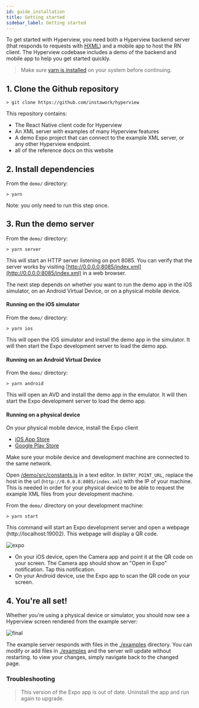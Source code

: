 ```yaml
---
id: guide_installation
title: Getting started
sidebar_label: Getting started
---
```


To get started with Hyperview, you need both a Hyperview backend server (that responds to requests with [HXML](/docs/guide_installation)) and a mobile app to host the RN client. The Hyperview codebase includes a demo of the backend and mobile app to help you get started quickly.

> Make sure [yarn is installed](https://yarnpkg.com/lang/en/docs/install) on your system before continuing.

## 1. Clone the Github repository

```
> git clone https://github.com/instawork/hyperview
```

This repository contains:

- The React Native client code for Hyperview
- An XML server with examples of many Hyperview features
- A demo Expo project that can connect to the example XML server, or any other Hyperview endpoint.
- all of the reference docs on this website

## 2. Install dependencies

From the `demo/` directory:

```
> yarn
```

Note: you only need to run this step once.

## 3. Run the demo server

From the `demo/` directory:

```
> yarn server
```

This will start an HTTP server listening on port 8085. You can verify that the server works by visiting [http://0.0.0.0:8085/index.xml](http://0.0.0.0:8085/index.xml) in a web browser.

The next step depends on whether you want to run the demo app in the iOS simulator, on an Android Virtual Device, or on a physical mobile device.

#### Running on the iOS simulator

From the `demo/` directory:

```
> yarn ios
```

This will open the iOS simulator and install the demo app in the simulator. It will then start the Expo development server to load the demo app.

#### Running on an Android Virtual Device

From the `demo/` directory:

```
> yarn android
```

This will open an AVD and install the demo app in the emulator. It will then start the Expo development server to load the demo app.

#### Running on a physical device

On your physical mobile device, install the Expo client

- [iOS App Store](https://itunes.apple.com/us/app/expo-client/id982107779?mt=8)
- [Google Play Store](https://play.google.com/store/apps/details?id=host.exp.exponent)

Make sure your mobile device and development machine are connected to the same network.

Open [/demo/src/constants.js](/demo/src/constants.js) in a text editor. In `ENTRY_POINT_URL`, replace the host in the url (`http://0.0.0.0:8085/index.xml`) with the IP of your machine. This is needed in order for your physical device to be able to request the example XML files from your development machine.

From the `demo/` directory on your development machine:

```
> yarn start
```

This command will start an Expo development server and open a webpage (http://localhost:19002). This webpage will display a QR code.

![expo](/img/guide_installation1.png)

- On your iOS device, open the Camera app and point it at the QR code on your screen. The Camera app should show an "Open in Expo" notification. Tap this notification.
- On your Android device, use the Expo app to scan the QR code on your screen.

## 4. You're all set!

Whether you're using a physical device or simulator, you should now see a Hyperview screen rendered from the example server:

![final](/img/guide_installation2.gif)

The example server responds with files in the [./examples](/docs/example_index) directory. You can modify or add files in [./examples](/docs/example_index) and the server will update without restarting. to view your changes, simply navigate back to the changed page.

### Troubleshooting

> This version of the Expo app is out of date. Uninstall the app and run again to upgrade.
